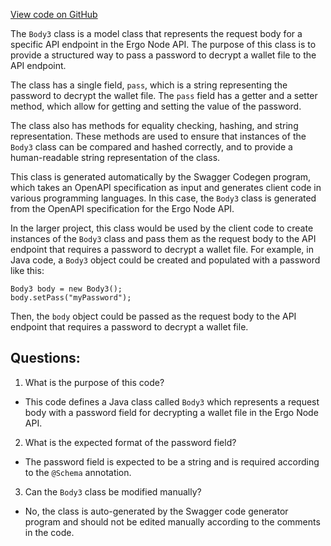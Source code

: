 [View code on GitHub](https://github.com/ergoplatform/ergo-appkit/java-client-generated/src/main/java/org/ergoplatform/restapi/client/Body3.java)

The `Body3` class is a model class that represents the request body for a specific API endpoint in the Ergo Node API. The purpose of this class is to provide a structured way to pass a password to decrypt a wallet file to the API endpoint. 

The class has a single field, `pass`, which is a string representing the password to decrypt the wallet file. The `pass` field has a getter and a setter method, which allow for getting and setting the value of the password. 

The class also has methods for equality checking, hashing, and string representation. These methods are used to ensure that instances of the `Body3` class can be compared and hashed correctly, and to provide a human-readable string representation of the class.

This class is generated automatically by the Swagger Codegen program, which takes an OpenAPI specification as input and generates client code in various programming languages. In this case, the `Body3` class is generated from the OpenAPI specification for the Ergo Node API. 

In the larger project, this class would be used by the client code to create instances of the `Body3` class and pass them as the request body to the API endpoint that requires a password to decrypt a wallet file. For example, in Java code, a `Body3` object could be created and populated with a password like this:

```
Body3 body = new Body3();
body.setPass("myPassword");
```

Then, the `body` object could be passed as the request body to the API endpoint that requires a password to decrypt a wallet file.
## Questions: 
 1. What is the purpose of this code?
- This code defines a Java class called `Body3` which represents a request body with a password field for decrypting a wallet file in the Ergo Node API.

2. What is the expected format of the password field?
- The password field is expected to be a string and is required according to the `@Schema` annotation.

3. Can the `Body3` class be modified manually?
- No, the class is auto-generated by the Swagger code generator program and should not be edited manually according to the comments in the code.